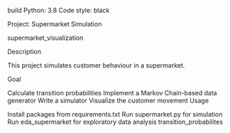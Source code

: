 build Python: 3.8 Code style: black

Project: Supermarket Simulation

supermarket_visualization

Description

This project simulates customer behaviour in a supermarket.

Goal

Calculate transition probabilities
Implement a Markov Chain-based data generator
Write a simulator
Visualize the customer movement
Usage

Install packages from requirements.txt
Run supermarket.py for simulation
Run eda_supermarket for exploratory data analysis
transition_probabilites
